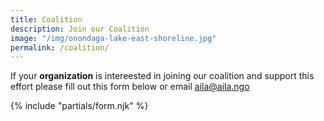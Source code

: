 ```yaml
---
title: Coalition
description: Join our Coalition
image: "/img/onondaga-lake-east-shoreline.jpg"
permalink: /coalition/
---
```

If your **organization** is intereested in joining our coalition and support this effort please fill out this form below or email <aila@aila.ngo>

{% include "partials/form.njk" %}

